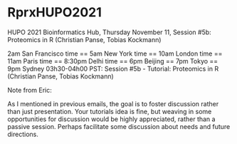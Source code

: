 # RprxHUPO2021

HUPO 2021 Bioinformatics Hub, Thursday November 11, Session #5b: Proteomics in R (Christian Panse, Tobias Kockmann)

2am San Francisco time == 5am New York time == 10am London time == 11am Paris time == 8:30pm Delhi time == 6pm Beijing == 7pm Tokyo == 9pm Sydney
03h30-04h00 PST: Session #5b - Tutorial: Proteomics in R (Christian Panse, Tobias Kockmann)

Note from Eric:

As I mentioned in previous emails, the goal is to foster discussion rather than just presentation. Your tutorials idea is fine, but weaving in some opportunities for discussion would be highly appreciated, rather than a passive session. Perhaps facilitate some discussion about needs and future directions.
